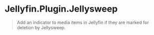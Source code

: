 # Jellyfin.Plugin.Jellysweep

> Add an indicator to media items in Jellyfin if they are marked for deletion by Jellysweep.

